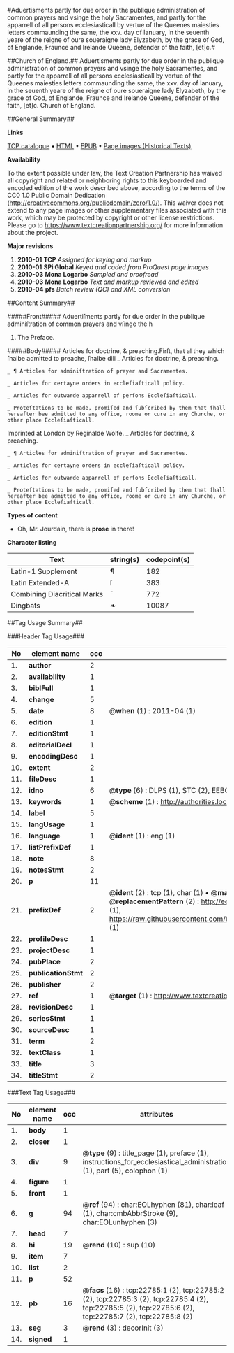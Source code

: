#Aduertisments partly for due order in the publique administration of common prayers and vsinge the holy Sacramentes, and partly for the apparrell of all persons ecclesiasticall by vertue of the Queenes maiesties letters commaunding the same, the xxv. day of Ianuary, in the seuenth yeare of the reigne of oure soueraigne lady Elyzabeth, by the grace of God, of Englande, Fraunce and Irelande Queene, defender of the faith, [et]c.#

##Church of England.##
Aduertisments partly for due order in the publique administration of common prayers and vsinge the holy Sacramentes, and partly for the apparrell of all persons ecclesiasticall by vertue of the Queenes maiesties letters commaunding the same, the xxv. day of Ianuary, in the seuenth yeare of the reigne of oure soueraigne lady Elyzabeth, by the grace of God, of Englande, Fraunce and Irelande Queene, defender of the faith, [et]c.
Church of England.

##General Summary##

**Links**

[TCP catalogue](http://www.ota.ox.ac.uk/tcp/)  • 
[HTML](http://tei.it.ox.ac.uk/tcp/Texts-HTML/free/A72/A72003.html)  • 
[EPUB](http://tei.it.ox.ac.uk/tcp/Texts-EPUB/free/A72/A72003.epub) • 
[Page images (Historical Texts)](https://historicaltexts.jisc.ac.uk/eebo-99899079e)

**Availability**

To the extent possible under law, the Text Creation Partnership has waived all copyright and related or neighboring rights to this keyboarded and encoded edition of the work described above, according to the terms of the CC0 1.0 Public Domain Dedication (http://creativecommons.org/publicdomain/zero/1.0/). This waiver does not extend to any page images or other supplementary files associated with this work, which may be protected by copyright or other license restrictions. Please go to https://www.textcreationpartnership.org/ for more information about the project.

**Major revisions**

1. __2010-01__ __TCP__ *Assigned for keying and markup*
1. __2010-01__ __SPi Global__ *Keyed and coded from ProQuest page images*
1. __2010-03__ __Mona Logarbo__ *Sampled and proofread*
1. __2010-03__ __Mona Logarbo__ *Text and markup reviewed and edited*
1. __2010-04__ __pfs__ *Batch review (QC) and XML conversion*

##Content Summary##

#####Front#####
Aduertiſments partly for due order in the publique adminiſtration of common prayers and vſinge the h
1. The Preface.

#####Body#####
Articles for doctrine, & preaching.Firſt, that al they which ſhalbe admitted to preache, ſhalbe dili
    _ Articles for doctrine, & preaching.

    _ ¶ Articles for adminiſtration of prayer and Sacramentes.

    _ Articles for certayne orders in eccleſiaſticall policy.

    _ Articles for outwarde apparrell of perſons Eccleſiaſticall.

    _ Proteſtations to be made, promiſed and ſubſcribed by them that ſhall hereafter bee admitted to any office, roome or cure in any Churche, or other place Eccleſiaſticall.
Imprinted at London by Reginalde Wolfe.
    _ Articles for doctrine, & preaching.

    _ ¶ Articles for adminiſtration of prayer and Sacramentes.

    _ Articles for certayne orders in eccleſiaſticall policy.

    _ Articles for outwarde apparrell of perſons Eccleſiaſticall.

    _ Proteſtations to be made, promiſed and ſubſcribed by them that ſhall hereafter bee admitted to any office, roome or cure in any Churche, or other place Eccleſiaſticall.

**Types of content**

  * Oh, Mr. Jourdain, there is **prose** in there!

**Character listing**


|Text|string(s)|codepoint(s)|
|---|---|---|
|Latin-1 Supplement|¶|182|
|Latin Extended-A|ſ|383|
|Combining             Diacritical Marks|̄|772|
|Dingbats|❧|10087|

##Tag Usage Summary##

###Header Tag Usage###

|No|element name|occ|attributes|
|---|---|---|---|
|1.|__author__|2||
|2.|__availability__|1||
|3.|__biblFull__|1||
|4.|__change__|5||
|5.|__date__|8| @__when__ (1) : 2011-04 (1)|
|6.|__edition__|1||
|7.|__editionStmt__|1||
|8.|__editorialDecl__|1||
|9.|__encodingDesc__|1||
|10.|__extent__|2||
|11.|__fileDesc__|1||
|12.|__idno__|6| @__type__ (6) : DLPS (1), STC (2), EEBO-CITATION (1), PROQUEST (1), VID (1)|
|13.|__keywords__|1| @__scheme__ (1) : http://authorities.loc.gov/ (1)|
|14.|__label__|5||
|15.|__langUsage__|1||
|16.|__language__|1| @__ident__ (1) : eng (1)|
|17.|__listPrefixDef__|1||
|18.|__note__|8||
|19.|__notesStmt__|2||
|20.|__p__|11||
|21.|__prefixDef__|2| @__ident__ (2) : tcp (1), char (1)  •  @__matchPattern__ (2) : ([0-9\-]+):([0-9IVX]+) (1), (.+) (1)  •  @__replacementPattern__ (2) : http://eebo.chadwyck.com/downloadtiff?vid=$1&page=$2 (1), https://raw.githubusercontent.com/textcreationpartnership/Texts/master/tcpchars.xml#$1 (1)|
|22.|__profileDesc__|1||
|23.|__projectDesc__|1||
|24.|__pubPlace__|2||
|25.|__publicationStmt__|2||
|26.|__publisher__|2||
|27.|__ref__|1| @__target__ (1) : http://www.textcreationpartnership.org/docs/. (1)|
|28.|__revisionDesc__|1||
|29.|__seriesStmt__|1||
|30.|__sourceDesc__|1||
|31.|__term__|2||
|32.|__textClass__|1||
|33.|__title__|3||
|34.|__titleStmt__|2||


###Text Tag Usage###

|No|element name|occ|attributes|
|---|---|---|---|
|1.|__body__|1||
|2.|__closer__|1||
|3.|__div__|9| @__type__ (9) : title_page (1), preface (1), instructions_for_ecclesiastical_administration (1), part (5), colophon (1)|
|4.|__figure__|1||
|5.|__front__|1||
|6.|__g__|94| @__ref__ (94) : char:EOLhyphen (81), char:leaf (1), char:cmbAbbrStroke (9), char:EOLunhyphen (3)|
|7.|__head__|7||
|8.|__hi__|19| @__rend__ (10) : sup (10)|
|9.|__item__|7||
|10.|__list__|2||
|11.|__p__|52||
|12.|__pb__|16| @__facs__ (16) : tcp:22785:1 (2), tcp:22785:2 (2), tcp:22785:3 (2), tcp:22785:4 (2), tcp:22785:5 (2), tcp:22785:6 (2), tcp:22785:7 (2), tcp:22785:8 (2)|
|13.|__seg__|3| @__rend__ (3) : decorInit (3)|
|14.|__signed__|1||
